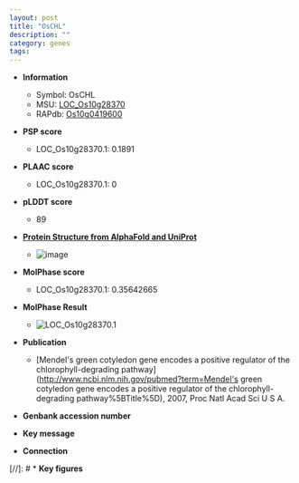 ```yaml
---
layout: post
title: "OsCHL"
description: ""
category: genes
tags: 
---
```


* **Information**  
    + Symbol: OsCHL  
    + MSU: [LOC_Os10g28370](http://rice.plantbiology.msu.edu/cgi-bin/ORF_infopage.cgi?orf=LOC_Os10g28370)  
    + RAPdb: [Os10g0419600](http://rapdb.dna.affrc.go.jp/viewer/gbrowse_details/irgsp1?name=Os10g0419600)  

* **PSP score**  
    + LOC_Os10g28370.1: 0.1891 

* **PLAAC score**  
    + LOC_Os10g28370.1: 0 

* **pLDDT score**
    + 89

* **[Protein Structure from AlphaFold and UniProt](https://www.uniprot.org/uniprotkb/A0A0P0XUB0/entry#structure)**
    + ![image](https://ricepsp.github.io/images/A/AF-A0A0P0XUB0-F1.png)

* **MolPhase score**
    + LOC_Os10g28370.1: 0.35642665

* **MolPhase Result**
    + ![LOC_Os10g28370.1](https://304243504.github.io/Pictures/LOC_Os10g/LOC_Os10g28370.1.png)

* **Publication**  
    + [Mendel's green cotyledon gene encodes a positive regulator of the chlorophyll-degrading pathway](http://www.ncbi.nlm.nih.gov/pubmed?term=Mendel's green cotyledon gene encodes a positive regulator of the chlorophyll-degrading pathway%5BTitle%5D), 2007, Proc Natl Acad Sci U S A.

* **Genbank accession number**  

* **Key message**  

* **Connection**  

[//]: # * **Key figures**  


